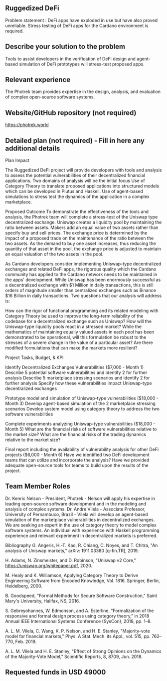 ## Ruggedized DeFi
Problem statement :
DeFi apps have exploded in use but have also proved unreliable. Stress testing of DeFi apps for the Cardano environment is required.

## Describe your solution to the problem
Tools to assist developers in the verification of DeFi design and agent-based simulation of DeFi prototypes will stress-test proposed apps.

## Relevant experience
The Photrek team provides expertise in the design, analysis, and evaluation of complex open-source software systems.

## Website/GitHub repository (not required) 
https://photrek.world
## Detailed plan (not required) - Fill in here any additional details
Plan Impact

The Ruggedized DeFi project will provide developers with tools and analysis to assess the potential vulnerabilities of their decentralized financial applications.
Two domains of analysis will be the initial focus
Use of Category Theory to translate proposed applications into structured models which can be developed in Plutus and Haskell.
Use of agent-based simulations to stress test the dynamics of the application in a complex marketplace.

Proposed Outcome
To demonstrate the effectiveness of the tools and analysis, the Photrek team will complete a stress-test of the Uniswap type decentralized exchange. Uniswap creates a liquidity pool by maintaining the ratio between assets. Makers add an equal value of two assets rather than specify buy and sell prices. The exchange price is determined by the impact of a proposed trade on the maintenance of the ratio between the two assets. As the demand to buy one asset increases, thus reducing the quantity of that asset in the pool, the exchange price is adjusted to maintain an equal valuation of the two assets in the pool.

As Cardano developers consider implementing Uniswap-type decentralized exchanges and related DeFi apps, the rigorous quality which the Cardano community has applied to the Cardano network needs to be maintained in the apps' development. While Uniswap has been enormously successful as a decentralized exchange with $1 Million in daily transactions, this is still orders of magnitude smaller than centralized exchanges such as Binance $16 Billion in daily transactions. Two questions that our analysis will address is:

How can the rigor of functional programming and its related modeling with Category Theory be used to improve the long-term reliability of the codebase for a decentralized exchange such as Uniswap?
How will the Uniswap-type liquidity pools react in a stressed market? While the mathematics of maintaining equally valued assets in each pool has been demonstrated to be operational, will this formulation be robust to the stresses of a severe change in the value of a particular asset? Are there modified formulations that can make the markets more resilient?

Project Tasks, Budget, & KPI

Identify Decentralized Exchanges Vulnerabilities ($7,000 - Month 1)
Describe 5 potential software vulnerabilities and identify 2 for further analysis
Describe 5 marketplace stressing scenarios and identify 2 for further analysis
Specify how these vulnerabilities impact Uniswap-type decentralized exchanges

Prototype model and simulation of Uniswap-type vulnerabilities ($18,000 - Month 3)
Develop agent-based simulation of the 2 marketplace stressing scenarios
Develop system model using category theory to address the two software vulnerabilities

Complete experiments analyzing Uniswap-type vulnerabilities ($18,000 - Month 5)
What are the financial risks of software vulnerabilities relative to the market size?
What are the financial risks of the trading dynamics relative to the market size?

Final report including the availability of vulnerability analysis for other DeFi projects ($6,000 - Month 6)
Have we identified two DeFi development teams that can utilize and incorporate the analysis?
Have we provided adequate open-source tools for teams to build upon the results of the project.

## Team Member Roles
Dr. Kenric Nelson - President, Photrek - Nelson will apply his expertise in leading open-source software development and in the modeling and analysis of complex systems.
Dr. Andre Vilela - Associate Professor, University of Pernambuco, Brazil - Vilela will develop an agent-based simulation of the marketplace vulnerabilities in decentralized exchanges.
We are seeking an expert in the use of category theory to model complex software systems. An individual with experience with Haskell programming experience and relevant experiment in decentralized markets is preferred.

Bibliography
G. Angeris, H.-T. Kao, R. Chiang, C. Noyes, and T. Chitra, "An analysis of Uniswap markets," arXiv: 1911.03380 [q-fin.TR], 2019.

H. Adams, N. Zinsmeister, and D. Robinson, "Uniswap v2 Core," https://uniswap.org/whitepaper.pdf, 2020.

M. Healy and K. Williamson, Applying Category Theory to Derive Engineering Software from Encoded Knowledge, Vol. 1816. Springer, Berlin, Heidelberg, 2000.

B. Goodspeed, "Formal Methods for Secure Software Construction," Saint Mary's University, Halifax, NS, 2016.

S. Gebreyohannes, W. Edmonson, and A. Esterline, "Formalization of the responsive and formal design process using category theory," in 2018 Annual IEEE International Systems Conference (SysCon), 2018, pp. 1–8.

A. L. M. Vilela, C. Wang, K. P. Nelson, and H. E. Stanley, "Majority-vote model for financial markets," Phys. A Stat. Mech. its Appl., vol. 515, pp. 762–770, Feb. 2019.

A. L. M. Vilela and H. E. Stanley, "Effect of Strong Opinions on the Dynamics of the Majority-Vote Model," Scientific Reports, 8, 8709, Jun. 2018.

## Requested funds in USD 49000
